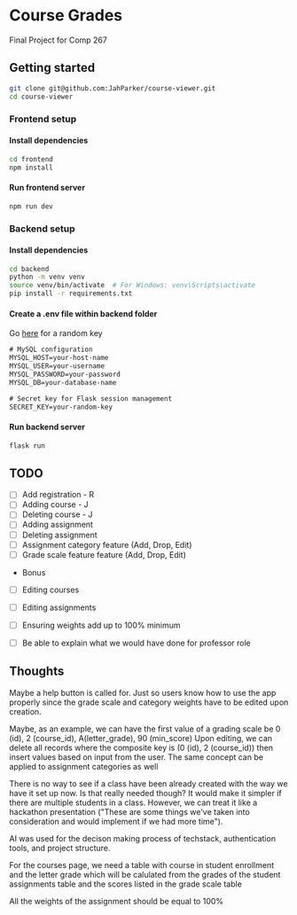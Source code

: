 # Course Grades

Final Project for Comp 267

## Getting started

```bash
git clone git@github.com:JahParker/course-viewer.git
cd course-viewer
```

### Frontend setup

#### Install dependencies

```bash
cd frontend
npm install
```

#### Run frontend server

```bash
npm run dev
```

### Backend setup

#### Install dependencies

```bash
cd backend
python -m venv venv
source venv/bin/activate  # For Windows: venv\Scripts\activate
pip install -r requirements.txt
```

#### Create a .env file within backend folder

Go [here](https://randomkeygen.com/) for a random key

```txt
# MySQL configuration
MYSQL_HOST=your-host-name
MYSQL_USER=your-username
MYSQL_PASSWORD=your-password
MYSQL_DB=your-database-name

# Secret key for Flask session management
SECRET_KEY=your-random-key
```

#### Run backend server

```bash
flask run
```

## TODO

- [ ] Add registration - R
- [ ] Adding course - J
- [ ] Deleting course - J
- [ ] Adding assignment
- [ ] Deleting assignment
- [ ] Assignment category feature (Add, Drop, Edit)
- [ ] Grade scale feature feature (Add, Drop, Edit)
- Bonus
- [ ] Editing courses
- [ ] Editing assignments
- [ ] Ensuring weights add up to 100% minimum
- [ ] Be able to explain what we would have done for professor role



## Thoughts

Maybe a help button is called for. Just so users know how to use the app properly since the grade scale
 and category weights have to be edited upon creation.

Maybe, as an example, we can have the first value of a grading scale be 0 (id), 2 (course_id), A(letter_grade), 90 (min_score)
Upon editing, we can delete all records where the composite key is (0 (id), 2 (course_id)) then insert values based on input from the user.
 The same concept can be applied to assignment categories as well

There is no way to see if a class have been already created with the way we have it set up now.
 Is that really needed though? It would make it simpler if there are multiple students in a class.
  However, we can treat it like a hackathon presentation ("These are some things we've taken into consideration and would implement if we had more time").

AI was used for the decison making process of techstack, authentication tools, and project structure.

For the courses page, we need a table with course in student enrollment
 and the letter grade which will be calulated from the grades of the student assignments table 
 and the scores listed in the grade scale table

All the weights of the assignment should be equal to 100%

